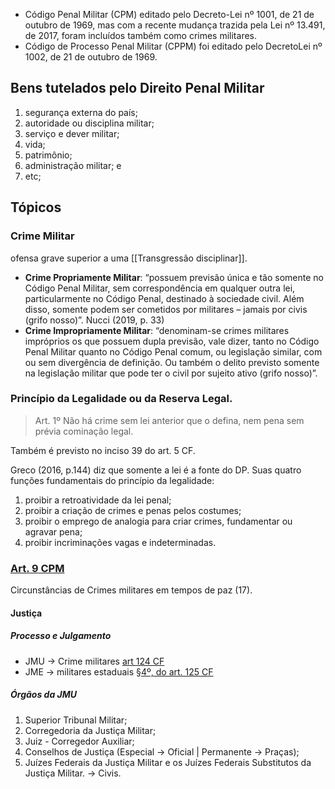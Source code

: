- Código Penal Militar (CPM) editado pelo Decreto-Lei nº 1001, de 21 de outubro de 1969, mas com a recente mudança trazida pela Lei nº 13.491, de 2017, foram incluídos também como crimes militares.
- Código de Processo Penal Militar (CPPM) foi editado pelo DecretoLei nº 1002, de 21 de outubro de 1969.
## Bens tutelados pelo Direito Penal Militar
1. segurança externa do país;
2. autoridade ou disciplina militar;
3. serviço e dever militar;
4. vida;
5. patrimônio;
6. administração militar; e
7. etc;

## Tópicos
### Crime Militar
ofensa grave superior a uma [[Transgressão disciplinar]].
- **Crime Propriamente Militar**: “possuem previsão única e tão somente no Código Penal Militar, sem correspondência em qualquer outra lei, particularmente no Código Penal, destinado à sociedade civil. Além disso, somente podem ser cometidos por militares – jamais por civis (grifo nosso)”. Nucci (2019, p. 33)
- **Crime Impropriamente Militar**: “denominam-se crimes militares impróprios os que possuem dupla previsão, vale dizer, tanto no Código Penal Militar quanto no Código Penal comum, ou legislação similar, com ou sem divergência de definição. Ou também o delito previsto somente na legislação militar que pode ter o civil por sujeito ativo (grifo nosso)”.

### Princípio da Legalidade ou da Reserva Legal.
> Art. 1º Não há crime sem lei anterior que o defina, nem pena sem prévia cominação legal. 

Também é previsto no inciso 39 do art. 5 CF.

Greco (2016, p.144) diz que somente a lei é a fonte do DP. Suas quatro funções fundamentais do princípio da legalidade:
1. proibir a retroatividade da lei penal;
2. proibir a criação de crimes e penas pelos costumes;
3. proibir o emprego de analogia para criar crimes, fundamentar ou agravar pena;
4. proibir incriminações vagas e indeterminadas.
### [Art. 9 CPM](Art.%209%20CPM.md)
Circunstâncias de Crimes militares em tempos de paz (17).
#### Justiça
##### Processo e Julgamento
- JMU -> Crime militares [art 124 CF](https://www.planalto.gov.br/ccivil_03/constituicao/constituicao.htm#:~:text=Art.%20124.%20%C3%80,da%20Justi%C3%A7a%20Militar.)
- JME -> militares estaduais [§4º, do art. 125 CF](https://www.planalto.gov.br/ccivil_03/constituicao/constituicao.htm#:~:text=Art.%20124.%20%C3%80,da%20Justi%C3%A7a%20Militar.)

##### Órgãos da JMU
1. Superior Tribunal Militar;
2. Corregedoria da Justiça Militar;
3. Juiz - Corregedor Auxiliar;
4. Conselhos de Justiça (Especial -> Oficial | Permanente -> Praças);
5. Juízes Federais da Justiça Militar e os Juízes Federais Substitutos da Justiça Militar. -> Civis.